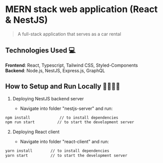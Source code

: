 # MERN stack web application (React & NestJS)

> A full-stack application that serves as a car rental

## Technologies Used 💻

**Frontend**: React, Typescript, Tailwind CSS, Styled-Components
<br />**Backend**: Node.js, NestJS, Express.js, GraphQL

## How to Setup and Run Locally 🏃‍♂️🏃‍♀️

1. Deploying NestJS backend server

   - Navigate into folder "nestjs-server" and run:

```bash
npm install             // to install dependencies
npm run start          // to start the development server
```

2. Deploying React client

   - Navigate into folder "react-client" and run:

```bash
yarn install        // to install dependencies
yarn start          // to start the development server
```
